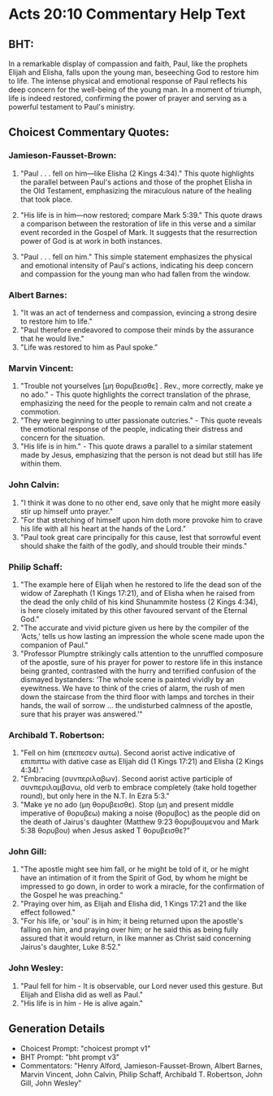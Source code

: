 # Acts 20:10 Commentary Help Text

## BHT:
In a remarkable display of compassion and faith, Paul, like the prophets Elijah and Elisha, falls upon the young man, beseeching God to restore him to life. The intense physical and emotional response of Paul reflects his deep concern for the well-being of the young man. In a moment of triumph, life is indeed restored, confirming the power of prayer and serving as a powerful testament to Paul's ministry.

## Choicest Commentary Quotes:
### Jamieson-Fausset-Brown:
1. "Paul . . . fell on him—like Elisha (2 Kings 4:34)." This quote highlights the parallel between Paul's actions and those of the prophet Elisha in the Old Testament, emphasizing the miraculous nature of the healing that took place.

2. "His life is in him—now restored; compare Mark 5:39." This quote draws a comparison between the restoration of life in this verse and a similar event recorded in the Gospel of Mark. It suggests that the resurrection power of God is at work in both instances.

3. "Paul . . . fell on him." This simple statement emphasizes the physical and emotional intensity of Paul's actions, indicating his deep concern and compassion for the young man who had fallen from the window.

### Albert Barnes:
1. "It was an act of tenderness and compassion, evincing a strong desire to restore him to life."
2. "Paul therefore endeavored to compose their minds by the assurance that he would live."
3. "Life was restored to him as Paul spoke."

### Marvin Vincent:
1. "Trouble not yourselves [μη θορυβεισθε] . Rev., more correctly, make ye no ado." - This quote highlights the correct translation of the phrase, emphasizing the need for the people to remain calm and not create a commotion.
2. "They were beginning to utter passionate outcries." - This quote reveals the emotional response of the people, indicating their distress and concern for the situation.
3. "His life is in him." - This quote draws a parallel to a similar statement made by Jesus, emphasizing that the person is not dead but still has life within them.

### John Calvin:
1. "I think it was done to no other end, save only that he might more easily stir up himself unto prayer."
2. "For that stretching of himself upon him doth more provoke him to crave his life with all his heart at the hands of the Lord."
3. "Paul took great care principally for this cause, lest that sorrowful event should shake the faith of the godly, and should trouble their minds."

### Philip Schaff:
1. "The example here of Elijah when he restored to life the dead son of the widow of Zarephath (1 Kings 17:21), and of Elisha when he raised from the dead the only child of his kind Shunammite hostess (2 Kings 4:34), is here closely imitated by this other favoured servant of the Eternal God."
2. "The accurate and vivid picture given us here by the compiler of the ‘Acts,’ tells us how lasting an impression the whole scene made upon the companion of Paul."
3. "Professor Plumptre strikingly calls attention to the unruffled composure of the apostle, sure of his prayer for power to restore life in this instance being granted, contrasted with the hurry and terrified confusion of the dismayed bystanders: ‘The whole scene is painted vividly by an eyewitness. We have to think of the cries of alarm, the rush of men down the staircase from the third floor with lamps and torches in their hands, the wail of sorrow ... the undisturbed calmness of the apostle, sure that his prayer was answered.’"

### Archibald T. Robertson:
1. "Fell on him (επεπεσεν αυτω). Second aorist active indicative of επιπιπτω with dative case as Elijah did (1 Kings 17:21) and Elisha (2 Kings 4:34)." 
2. "Embracing (συνπεριλαβων). Second aorist active participle of συνπεριλαμβανω, old verb to embrace completely (take hold together round), but only here in the N.T. In Ezra 5:3."
3. "Make ye no ado (μη θορυβεισθε). Stop (μη and present middle imperative of θορυβεω) making a noise (θορυβος) as the people did on the death of Jairus's daughter (Matthew 9:23 θορυβουμενου and Mark 5:38 θορυβου) when Jesus asked Τ θορυβεισθε?"

### John Gill:
1. "The apostle might see him fall, or he might be told of it, or he might have an intimation of it from the Spirit of God, by whom he might be impressed to go down, in order to work a miracle, for the confirmation of the Gospel he was preaching."
2. "Praying over him, as Elijah and Elisha did, 1 Kings 17:21 and the like effect followed."
3. "For his life, or 'soul' is in him; it being returned upon the apostle's falling on him, and praying over him; or he said this as being fully assured that it would return, in like manner as Christ said concerning Jairus's daughter, Luke 8:52."

### John Wesley:
1. "Paul fell for him - It is observable, our Lord never used this gesture. But Elijah and Elisha did as well as Paul." 
2. "His life is in him - He is alive again."


## Generation Details
- Choicest Prompt: "choicest prompt v1"
- BHT Prompt: "bht prompt v3"
- Commentators: "Henry Alford, Jamieson-Fausset-Brown, Albert Barnes, Marvin Vincent, John Calvin, Philip Schaff, Archibald T. Robertson, John Gill, John Wesley"
